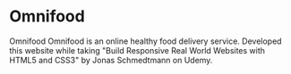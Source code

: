 # Omnifood
Omnifood Omnifood is an online healthy food delivery service. Developed this website while taking "Build Responsive Real World Websites with HTML5 and CSS3" by Jonas Schmedtmann on Udemy.

